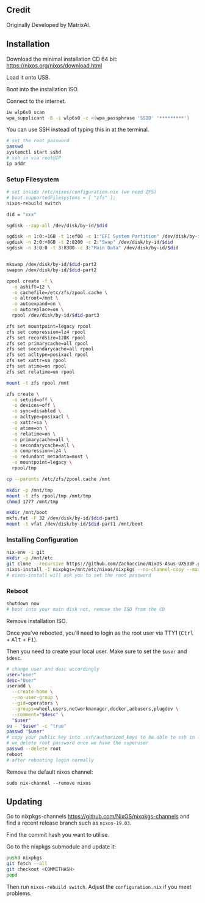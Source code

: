 ## Credit
Originally Developed by MatrixAI.


## Installation

Download the minimal installation CD 64 bit: https://nixos.org/nixos/download.html

Load it onto USB.

Boot into the installation ISO.

Connect to the internet.

```sh
iw wlp6s0 scan
wpa_supplicant -B -i wlp6s0 -c <(wpa_passphrase 'SSID' '*********')
```

You can use SSH instead of typing this in at the terminal.

```sh
# set the root password
passwd
systemctl start sshd
# ssh in via root@IP
ip addr
```

### Setup Filesystem

```sh
# set inside /etc/nixos/configuration.nix (we need ZFS)
# boot.supportedFilesystems = [ "zfs" ];
nixos-rebuild switch

did = "xxx"

sgdisk --zap-all /dev/disk/by-id/$did

sgdisk -n 1:0:+1GB -t 1:ef00 -c 1:"EFI System Partition" /dev/disk/by-id/$did
sgdisk -n 2:0:+8GB -t 2:8200 -c 2:"Swap" /dev/disk/by-id/$did
sgdisk -n 3:0:0 -t 3:8300 -c 3:"Main Data" /dev/disk/by-id/$did


mkswap /dev/disk/by-id/$did-part2
swapon /dev/disk/by-id/$did-part2

zpool create -f \
  -o ashift=12 \
  -o cachefile=/etc/zfs/zpool.cache \
  -o altroot=/mnt \
  -o autoexpand=on \
  -o autoreplace=on \
  rpool /dev/disk/by-id/$did-part3

zfs set mountpoint=legacy rpool
zfs set compression=lz4 rpool
zfs set recordsize=128K rpool
zfs set primarycache=all rpool
zfs set secondarycache=all rpool
zfs set acltype=posixacl rpool
zfs set xattr=sa rpool
zfs set atime=on rpool
zfs set relatime=on rpool

mount -t zfs rpool /mnt

zfs create \
  -o setuid=off \
  -o devices=off \
  -o sync=disabled \
  -o acltype=posixacl \
  -o xattr=sa \
  -o atime=on \
  -o relatime=on \
  -o primarycache=all \
  -o secondarycache=all \
  -o compression=lz4 \
  -o redundant_metadata=most \
  -o mountpoint=legacy \
  rpool/tmp

cp --parents /etc/zfs/zpool.cache /mnt

mkdir -p /mnt/tmp
mount -t zfs rpool/tmp /mnt/tmp
chmod 1777 /mnt/tmp

mkdir /mnt/boot
mkfs.fat -F 32 /dev/disk/by-id/$did-part1
mount -t vfat /dev/disk/by-id/$did-part1 /mnt/boot
```

### Installing Configuration

```sh
nix-env -i git
mkdir -p /mnt/etc
git clone --recursive https://github.com/Zachaccino/NixOS-Asus-UX533F.git /mnt/etc/nixos
nixos-install -I nixpkgs=/mnt/etc/nixos/nixpkgs --no-channel-copy --max-jobs $(nproc) --cores $(nproc)
# nixos-install will ask you to set the root password
```


### Reboot

```sh
shutdown now
# boot into your main disk not, remove the ISO from the CD
```

Remove installation ISO.

Once you've rebooted, you'll need to login as the root user via TTY1 (<kbd>Ctrl</kbd> + <kbd>Alt</kbd> + <kbd>F1</kbd>).

Then you need to create your local user. Make sure to set the `$user` and `$desc`.

```sh
# change user and desc accordingly
user="user"
desc="User"
useradd \
  --create-home \
  --no-user-group \
  --gid=operators \
  --groups=wheel,users,networkmanager,docker,adbusers,plugdev \
  --comment="$desc" \
  "$user"
su - "$user" -c "true"
passwd "$user"
# copy your public key into .ssh/authorized_keys to be able to ssh in later
# we delete root password once we have the superuser
passwd --delete root
reboot
# after rebooting login normally
```

Remove the default nixos channel:

```
sudo nix-channel --remove nixos
```

## Updating

Go to nixpkgs-channels https://github.com/NixOS/nixpkgs-channels and find a recent release branch such as `nixos-19.03`.

Find the commit hash you want to utilise.

Go to the nixpkgs submodule and update it:

```sh
pushd nixpkgs
git fetch --all
git checkout <COMMITHASH>
popd
```

Then run `nixos-rebuild switch`. Adjust the `configuration.nix` if you meet problems.
